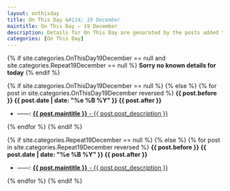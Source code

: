 ```yaml
---
layout: onthisday
title: On This Day &#124; 19 December
maintitle: On This Day — 19 December
description: Details for On This Day are genarated by the posts added to the website so the content is subject to changes/updates over time.
categories: [On This Day]
---
```


{% if site.categories.OnThisDay19December == null and site.categories.Repeat19December == null %}
<strong>Sorry no known details for today</strong>
{% endif %}

{% if site.categories.OnThisDay19December == null %}
{% else %}
{% for post in site.categories.OnThisDay19December reversed %}
<strong>{{ post.before }} {{ post.date | date: "%e %B %Y" }} {{ post.after }}</strong>
<ul>
<li> ——: <a href="{{ post.url }}"><strong>{{ post.maintitle }}</strong> - {{ post.post_description }}</a></li>
</ul>
{% endfor %}
{% endif %}

{% if site.categories.Repeat19December == null %}
{% else %}
{% for post in site.categories.Repeat19December reversed %}
<strong>{{ post.before }} {{ post.date | date: "%e %B %Y" }} {{ post.after }}</strong>
<ul>
<li> ——: <a href="{{ post.url }}"><strong>{{ post.maintitle }}</strong> - {{ post.post_description }}</a></li>
</ul>
{% endfor %}
{% endif %}
